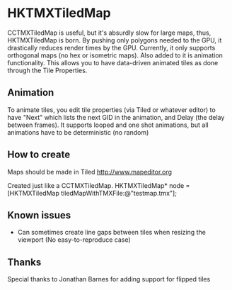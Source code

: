 HKTMXTiledMap
==================

CCTMXTiledMap is useful, but it's absurdly slow for large maps, thus, HKTMXTiledMap is born. By pushing only polygons needed to the GPU, it drastically reduces render times by the GPU.
Currently, it only supports orthogonal maps (no hex or isometric maps).
Also added to it is animation functionality. This allows you to have data-driven animated tiles as done through the Tile Properties.

Animation
------------------------

  To animate tiles, you edit tile properties (via Tiled or whatever editor) to have "Next" which lists the next GID in the animation, and Delay (the delay between frames). It supports looped and one shot animations, but all animations have to be deterministic (no random)

How to create
------------------------

Maps should be made in Tiled http://www.mapeditor.org

Created just like a CCTMXTiledMap. 
 HKTMXTiledMap* node = [HKTMXTiledMap tiledMapWithTMXFile:@"testmap.tmx"];

Known issues
------------------------
* Can sometimes create line gaps between tiles when resizing the viewport (No easy-to-reproduce case)

Thanks
------------------------
Special thanks to Jonathan Barnes for adding support for flipped tiles